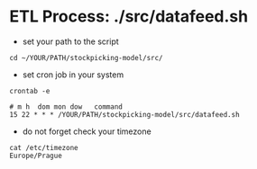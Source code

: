 # ETL Process: ./src/datafeed.sh
- set your path to the script 
```
cd ~/YOUR/PATH/stockpicking-model/src/
```
- set cron job in your system
```
crontab -e
```
```
# m h  dom mon dow   command
15 22 * * * /YOUR/PATH/stockpicking-model/src/datafeed.sh
```

- do not forget check your timezone
```
cat /etc/timezone 
Europe/Prague
```